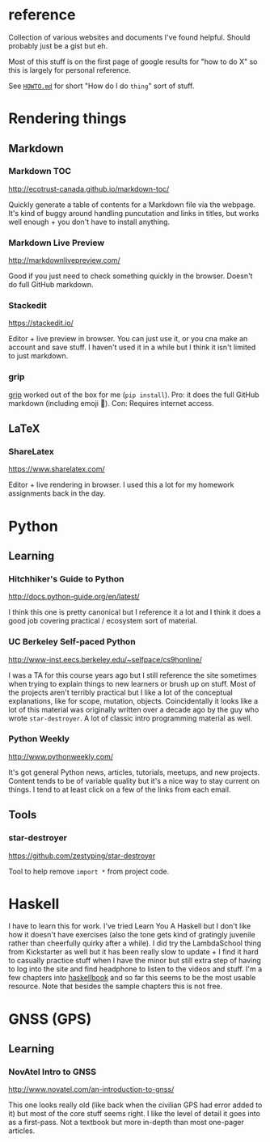 # reference
Collection of various websites and documents I've found helpful. Should probably just be a gist but eh.

Most of this stuff is on the first page of google results for "how to do X" so this is largely for personal reference.

See [`HOWTO.md`](./HOWTO.md) for short "How do I do `thing`" sort of stuff.

# Rendering things

## Markdown

### Markdown TOC

http://ecotrust-canada.github.io/markdown-toc/

Quickly generate a table of contents for a Markdown file via the webpage. It's kind of buggy around handling puncutation and links in titles, but works well enough + you don't have to install anything.

### Markdown Live Preview

http://markdownlivepreview.com/

Good if you just need to check something quickly in the browser. Doesn't do full GitHub markdown.

### Stackedit

https://stackedit.io/

Editor + live preview in browser. You can just use it, or you cna make an account and save stuff. I haven't used it in a while but I think it isn't limited to just markdown. 

### grip
[grip](https://github.com/joeyespo/grip) worked out of the box for me (`pip install`). Pro: it does the full GitHub markdown (including emoji :snake:).  Con: Requires internet access.

## LaTeX

### ShareLatex

https://www.sharelatex.com/

Editor + live rendering in browser. I used this a lot for my homework assignments back in the day. 

# Python

## Learning

### Hitchhiker's Guide to Python

http://docs.python-guide.org/en/latest/

I think this one is pretty canonical but I reference it a lot and I think it does a good job covering practical / ecosystem sort of material.

### UC Berkeley Self-paced Python

http://www-inst.eecs.berkeley.edu/~selfpace/cs9honline/

I was a TA for this course years ago but I still reference the site sometimes when trying to explain things to new learners or brush up on stuff. Most of the projects aren't terribly practical but I like a lot of the conceptual explanations, like for scope, mutation, objects. Coincidentally it looks like a lot of this material was originally written over a decade ago by the guy who wrote `star-destroyer`. A lot of classic intro programming material as well.

### Python Weekly

http://www.pythonweekly.com/

It's got general Python news, articles, tutorials, meetups, and new projects. Content tends to be of variable quality but it's a nice way to stay current on things. I tend to at least click on a few of the links from each email.

## Tools

### star-destroyer

https://github.com/zestyping/star-destroyer

Tool to help remove `import *` from project code.

# Haskell

I have to learn this for work. I've tried Learn You A Haskell but I don't like how it doesn't have exercises (also the tone gets kind of gratingly juvenile rather than cheerfully quirky after a while). I did try the LambdaSchool thing from Kickstarter as well but it has been really slow to update + I find it hard to casually practice stuff when I have the minor but still extra step of having to log into the site and find headphone to listen to the videos and stuff. I'm a few chapters into [haskellbook](http://haskellbook.com/) and so far this seems to be the most usable resource. Note that besides the sample chapters this is not free.

# GNSS (GPS)

## Learning 

### NovAtel Intro to GNSS

http://www.novatel.com/an-introduction-to-gnss/

This one looks really old (like back when the civilian GPS had error added to it) but most of the core stuff seems right. I like the level of detail it goes into as a first-pass. Not a textbook but more in-depth than most one-pager articles.
